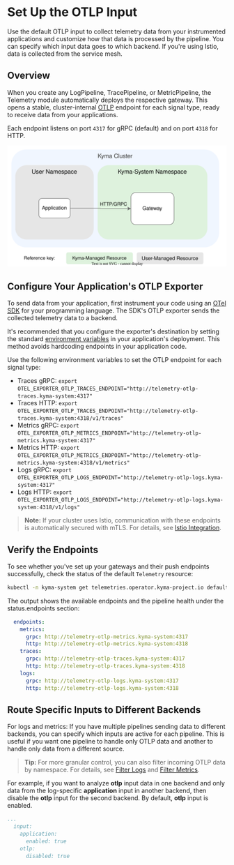 # Set Up the OTLP Input

Use the default OTLP input to collect telemetry data from your instrumented applications and customize how that data is processed by the pipeline. You can specify which input data goes to which backend. If you're using Istio, data is collected from the service mesh.

## Overview

When you create any LogPipeline, TracePipeline, or MetricPipeline, the Telemetry module automatically deploys the respective gateway. This opens a stable, cluster-internal [OTLP](https://opentelemetry.io/docs/specs/otel/protocol/) endpoint for each signal type, ready to receive data from your applications.

Each endpoint listens on port `4317` for gRPC (default) and on port `4318` for HTTP.

![Gateways-Plain](./assets/otlp-input.drawio.svg) <!-- THIS LOOKS NEW TOO-->

## Configure Your Application's OTLP Exporter

To send data from your application, first instrument your code using an [OTel SDK](https://opentelemetry.io/docs/languages/) for your programming language. The SDK's OTLP exporter sends the collected telemetry data to a backend.

It's recommended that you configure the exporter's destination by setting the standard [environment variables](https://opentelemetry.io/docs/languages/sdk-configuration/otlp-exporter/#otel_exporter_otlp_traces_endpoint) in your application's deployment. This method avoids hardcoding endpoints in your application code.

Use the following environment variables to set the OTLP endpoint for each signal type:

- Traces gRPC: `export OTEL_EXPORTER_OTLP_TRACES_ENDPOINT="http://telemetry-otlp-traces.kyma-system:4317"`
- Traces HTTP: `export OTEL_EXPORTER_OTLP_TRACES_ENDPOINT="http://telemetry-otlp-traces.kyma-system:4318/v1/traces"`
- Metrics gRPC: `export OTEL_EXPORTER_OTLP_METRICS_ENDPOINT="http://telemetry-otlp-metrics.kyma-system:4317"`
- Metrics HTTP: `export OTEL_EXPORTER_OTLP_METRICS_ENDPOINT="http://telemetry-otlp-metrics.kyma-system:4318/v1/metrics"`
- Logs gRPC: `export OTEL_EXPORTER_OTLP_LOGS_ENDPOINT="http://telemetry-otlp-logs.kyma-system:4317"`
- Logs HTTP: `export OTEL_EXPORTER_OTLP_LOGS_ENDPOINT="http://telemetry-otlp-logs.kyma-system:4318/v1/logs"`

> **Note:** 
> If your cluster uses Istio, communication with these endpoints is automatically secured with mTLS. For details, see [Istio Integration](./architecture/istio-integration.md).

## Verify the Endpoints

To see whether you've set up your gateways and their push endpoints successfully, check the status of the default `Telemetry` resource:

```sh
kubectl -n kyma-system get telemetries.operator.kyma-project.io default -oyaml
```

The output shows the available endpoints and the pipeline health under the status.endpoints section:

```yaml
  endpoints:
    metrics:
      grpc: http://telemetry-otlp-metrics.kyma-system:4317
      http: http://telemetry-otlp-metrics.kyma-system:4318
    traces:
      grpc: http://telemetry-otlp-traces.kyma-system:4317
      http: http://telemetry-otlp-traces.kyma-system:4318
    logs:
      grpc: http://telemetry-otlp-logs.kyma-system:4317
      http: http://telemetry-otlp-logs.kyma-system:4318
```

## Route Specific Inputs to Different Backends

For logs and metrics: If you have multiple pipelines sending data to different backends, you can specify which inputs are active for each pipeline. This is useful if you want one pipeline to handle only OTLP data and another to handle only data from a different source.

> **Tip:**
> For more granular control, you can also filter incoming OTLP data by namespace. For details, see [Filter Logs](./filter-and-process/filter-logs.md) and [Filter Metrics](./filter-and-process/filter-metrics.md).

For example, if you want to analyze **otlp** input data in one backend and only data from the log-specific **application** input in another backend, then disable the **otlp** input for the second backend. By default, **otlp** input is enabled.

```yaml
...
  input:
    application:
      enabled: true
    otlp:
      disabled: true
```
